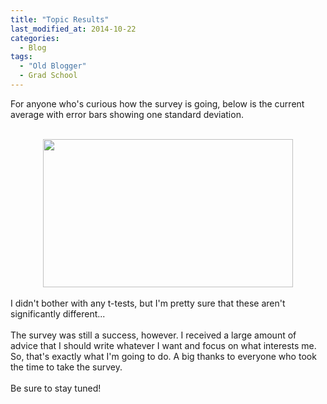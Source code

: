 ```yaml
---
title: "Topic Results"
last_modified_at: 2014-10-22
categories:
  - Blog
tags:
  - "Old Blogger"
  - Grad School
---
```

For anyone who's curious how the survey is going, below is the current average with error bars showing one standard deviation.<br />
<br />
<div class="separator" style="clear: both; text-align: center;">
<a href="http://2.bp.blogspot.com/-m9m_Cavqaps/VEhiTAohVLI/AAAAAAAAAlY/C5xLHtto1JE/s1600/Blog_topics.png" imageanchor="1" style="margin-left: 1em; margin-right: 1em;"><img border="0" src="http://2.bp.blogspot.com/-m9m_Cavqaps/VEhiTAohVLI/AAAAAAAAAlY/C5xLHtto1JE/s1600/Blog_topics.png" height="237" width="400" /></a></div>
<br />
I didn't bother with any t-tests, but I'm pretty sure that these aren't significantly different...<br />
<br />
The survey was still a success, however. I received a large amount of advice that I should write whatever I want and focus on what interests me. So, that's exactly what I'm going to do. A big thanks to everyone who took the time to take the survey.<br />
<br />
Be sure to stay tuned!